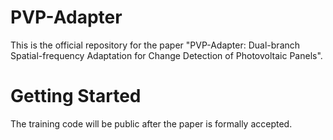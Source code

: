 # PVP-Adapter
This is the official repository for the paper "PVP-Adapter: Dual-branch Spatial-frequency Adaptation for Change Detection of Photovoltaic Panels".
# Getting Started
The training code will be public after the paper is formally accepted.
